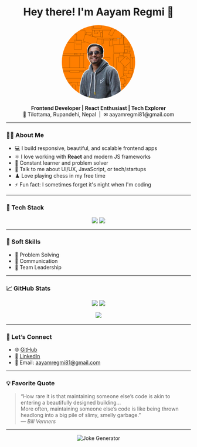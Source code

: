

<h1 align="center">Hey there! I'm Aayam Regmi 👋</h1>

<p align="center">
  <img src="https://raw.githubusercontent.com/aayam871/aayam871/main/profile.png" width="200" height="200" style="border-radius: 50%;" alt="Aayam Regmi Profile Photo" />
</p>

<p align="center">
  <b>Frontend Developer | React Enthusiast | Tech Explorer</b><br>
  📍 Tilottama, Rupandehi, Nepal &nbsp;|&nbsp; ✉ aayamregmi81@gmail.com
</p>

---

### 👨‍💻 About Me

- 💻 I build responsive, beautiful, and scalable frontend apps  
- ⚛️ I love working with **React** and modern JS frameworks  
- 🧠 Constant learner and problem solver  
- 💬 Talk to me about UI/UX, JavaScript, or tech/startups  
- ♟️ Love playing chess in my free time  
- ⚡ Fun fact: I sometimes forget it's night when I'm coding

---

### 🚀 Tech Stack

<p align="center">
  <img src="https://skillicons.dev/icons?i=html,css,js,react,redux,github,vscode,vercel,netlify,mongodb&theme=dark" />
  <img src="https://img.shields.io/badge/-Zustand-000?style=flat-square&logo=react&logoColor=white" />
</p>

---

### 🧠 Soft Skills

- 🧩 Problem Solving  
- 💬 Communication  
- 👥 Team Leadership  

---
### 📈 GitHub Stats

<p align="center">
  <img src="https://github-readme-stats.vercel.app/api?username=aayam871&show_icons=true&theme=tokyonight" width="48%" />
  <img src="https://github-readme-streak-stats.herokuapp.com/?user=aayam871&theme=tokyonight" width="48%" />
</p>

<p align="center">
  <img src="https://github-readme-stats.vercel.app/api/top-langs/?username=aayam871&layout=compact&theme=tokyonight" width="48%" />
</p>


---

### 🔗 Let’s Connect

- 🌐 [GitHub](https://github.com/aayam871)  
- 💼 [LinkedIn](https://linkedin.com/in/aayamregmi)  
- 📧 Email: aayamregmi81@gmail.com  

---

### 💡 Favorite Quote

> “How rare it is that maintaining someone else’s code is akin to entering a beautifully designed building...  
> More often, maintaining someone else’s code is like being thrown headlong into a big pile of slimy, smelly garbage.”  
> — *Bill Venners*

---

<p align="center">
  <img src="https://readme-jokes.vercel.app/api?hideBorder&theme=dark" alt="Joke Generator" />
</p>
